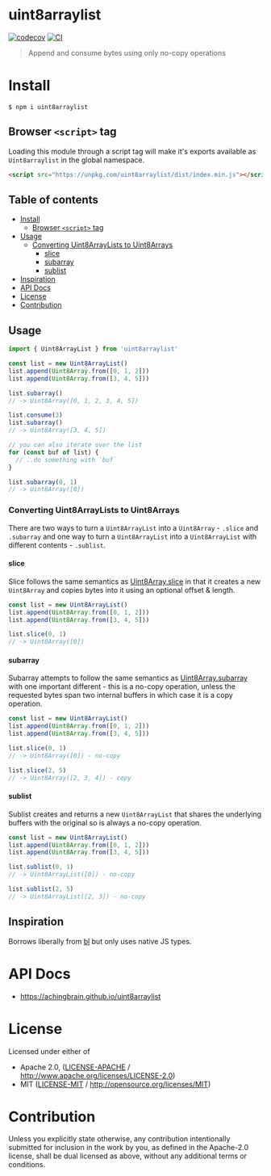 # uint8arraylist <!-- omit in toc -->

[![codecov](https://img.shields.io/codecov/c/github/achingbrain/uint8arraylist.svg?style=flat-square)](https://codecov.io/gh/achingbrain/uint8arraylist)
[![CI](https://img.shields.io/github/actions/workflow/status/achingbrain/uint8arraylist/js-test-and-release.yml?branch=master\&style=flat-square)](https://github.com/achingbrain/uint8arraylist/actions/workflows/js-test-and-release.yml?query=branch%3Amaster)

> Append and consume bytes using only no-copy operations

# Install

```console
$ npm i uint8arraylist
```

## Browser `<script>` tag

Loading this module through a script tag will make it's exports available as `Uint8arraylist` in the global namespace.

```html
<script src="https://unpkg.com/uint8arraylist/dist/index.min.js"></script>
```

## Table of contents <!-- omit in toc -->

- [Install](#install)
  - [Browser `<script>` tag](#browser-script-tag)
- [Usage](#usage)
  - [Converting Uint8ArrayLists to Uint8Arrays](#converting-uint8arraylists-to-uint8arrays)
    - [slice](#slice)
    - [subarray](#subarray)
    - [sublist](#sublist)
- [Inspiration](#inspiration)
- [API Docs](#api-docs)
- [License](#license)
- [Contribution](#contribution)

## Usage

```js
import { Uint8ArrayList } from 'uint8arraylist'

const list = new Uint8ArrayList()
list.append(Uint8Array.from([0, 1, 2]))
list.append(Uint8Array.from([3, 4, 5]))

list.subarray()
// -> Uint8Array([0, 1, 2, 3, 4, 5])

list.consume(3)
list.subarray()
// -> Uint8Array([3, 4, 5])

// you can also iterate over the list
for (const buf of list) {
  // ..do something with `buf`
}

list.subarray(0, 1)
// -> Uint8Array([0])
```

### Converting Uint8ArrayLists to Uint8Arrays

There are two ways to turn a `Uint8ArrayList` into a `Uint8Array` - `.slice` and `.subarray` and one way to turn a `Uint8ArrayList` into a `Uint8ArrayList` with different contents - `.sublist`.

#### slice

Slice follows the same semantics as [Uint8Array.slice](https://developer.mozilla.org/en-US/docs/Web/JavaScript/Reference/Global_Objects/TypedArray/slice) in that it creates a new `Uint8Array` and copies bytes into it using an optional offset & length.

```js
const list = new Uint8ArrayList()
list.append(Uint8Array.from([0, 1, 2]))
list.append(Uint8Array.from([3, 4, 5]))

list.slice(0, 1)
// -> Uint8Array([0])
```

#### subarray

Subarray attempts to follow the same semantics as [Uint8Array.subarray](https://developer.mozilla.org/en-US/docs/Web/JavaScript/Reference/Global_Objects/TypedArray/subarray) with one important different - this is a no-copy operation, unless the requested bytes span two internal buffers in which case it is a copy operation.

```js
const list = new Uint8ArrayList()
list.append(Uint8Array.from([0, 1, 2]))
list.append(Uint8Array.from([3, 4, 5]))

list.slice(0, 1)
// -> Uint8Array([0]) - no-copy

list.slice(2, 5)
// -> Uint8Array([2, 3, 4]) - copy
```

#### sublist

Sublist creates and returns a new `Uint8ArrayList` that shares the underlying buffers with the original so is always a no-copy operation.

```js
const list = new Uint8ArrayList()
list.append(Uint8Array.from([0, 1, 2]))
list.append(Uint8Array.from([3, 4, 5]))

list.sublist(0, 1)
// -> Uint8ArrayList([0]) - no-copy

list.sublist(2, 5)
// -> Uint8ArrayList([2, 3]) - no-copy
```

## Inspiration

Borrows liberally from [bl](https://www.npmjs.com/package/bl) but only uses native JS types.

# API Docs

- <https://achingbrain.github.io/uint8arraylist>

# License

Licensed under either of

- Apache 2.0, ([LICENSE-APACHE](LICENSE-APACHE) / <http://www.apache.org/licenses/LICENSE-2.0>)
- MIT ([LICENSE-MIT](LICENSE-MIT) / <http://opensource.org/licenses/MIT>)

# Contribution

Unless you explicitly state otherwise, any contribution intentionally submitted for inclusion in the work by you, as defined in the Apache-2.0 license, shall be dual licensed as above, without any additional terms or conditions.
